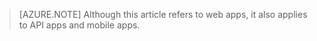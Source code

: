 > [AZURE.NOTE]
> Although this article refers to web apps, it also applies to API apps and mobile apps.
> 
>